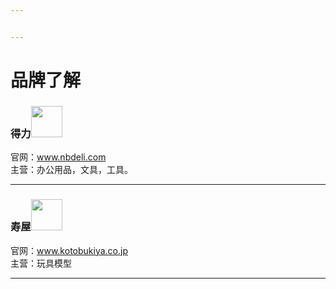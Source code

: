 ```yaml
---


---
```


<h1 id="品牌了解">品牌了解</h1>
<h3 id="得力img-width50px-srchttpsss0.bdstatic.com-0u0bnsm1a5bphglnygtam-ogel2f5394988370fcb10626f6a817c00d65_222_222.jpg">得力<img width="50px" src="https://ss0.bdstatic.com/-0U0bnSm1A5BphGlnYG/tam-ogel/2f5394988370fcb10626f6a817c00d65_222_222.jpg"></h3>
<p>官网：<a href="http://www.nbdeli.com">www.nbdeli.com</a><br>
主营：办公用品，文具，工具。</p>
<hr>
<h3 id="寿屋img-width50px-srchttpstva3.sinaimg.cncrop.0.0.180.180.18041e110bdjw1e8qgp5bmzyj2050050aa8.jpg">寿屋<img width="50px" src="https://tva3.sinaimg.cn/crop.0.0.180.180.180/41e110bdjw1e8qgp5bmzyj2050050aa8.jpg"></h3>
<p>官网：<a href="https://www.kotobukiya.co.jp/">www.kotobukiya.co.jp</a><br>
主营：玩具模型</p>
<hr>

